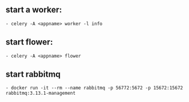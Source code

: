 ## start a worker:
    - celery -A <appname> worker -l info

## start flower:
    - celery -A <appname> flower

## start rabbitmq
    - docker run -it --rm --name rabbitmq -p 56772:5672 -p 15672:15672 rabbitmq:3.13.1-management
